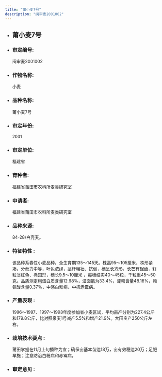 ```yaml
---
title: "莆小麦7号"
description: "闽审麦2001002"
---
```

* ## 莆小麦7号
* ###  审定编号:  
   闽审麦2001002

*  ### 作物名称:  
   小麦

*   ###  品种名称: 
    莆小麦7号

*   ### 审定年份: 
    2001

*   ### 审定单位:  
    福建省

*   ### 育种者:  
    福建省莆田市农科所麦类研究室

*   ### 申请者:  
    福建省莆田市农科所麦类研究室

*   ### 品种来源:  
    84-28/白壳麦。

*   ### 特征特性 : 
    该品种系春性小麦品种，全生育期135～145天。株高95～105厘米，株形紧凑，分蘖力中等，叶色浓绿，茎杆粗壮、抗倒，穗呈长方形，长芒有锯齿，籽粒淡红色、椭园形，穗长9.5～10厘米 ，每穗结实40～45粒，千粒重45～50克。品质测定粗蛋白质含量12.68%，湿面筋为33.4%，淀粉含量48.18%，赖氨酸含量0.37%，中感白粉病，中抗赤霉病。

*   ### 产量表现 : 
    1996～1997、1997～1998年度参加省小麦区试，平均亩产分别为227.4公斤和179.8公斤，比对照泉麦1号减产5.5%和增产21.9%。大田亩产250公斤左右。

*   ### 栽培技术要点 : 
    莆田掌握在11月上旬播种为宜；确保亩基本苗达18万，亩有效穗达20万；足肥早施；注意防治白粉病和赤霉病。

*   ### 审定意见 : 
    

